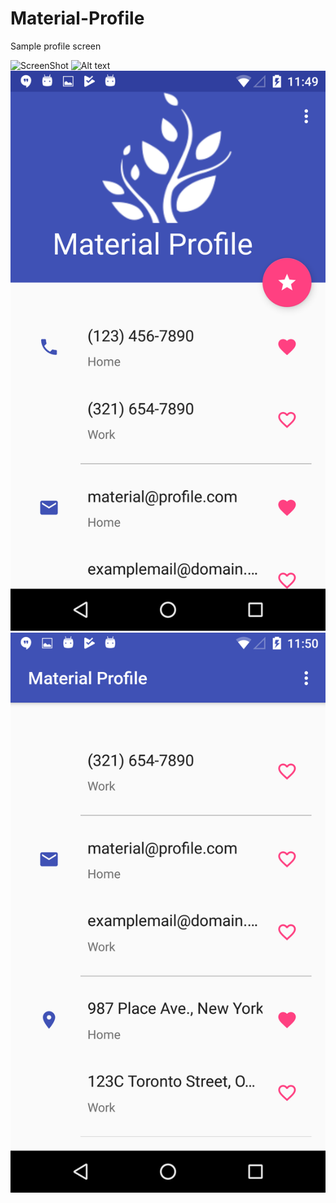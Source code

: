 # Material-Profile

Sample profile screen

![ScreenShot](Material-Profile/Screenshot_20170613-234954.png)
![Alt text](/../<Screenshots>/path/to/Screenshot_20170613-235011.png?raw=true "Optional Title")
![alt text](https://github.com/MiceXx/Material-Profile/blob/master/Screenshot_20170613-234954.png)
![alt text](https://github.com/MiceXx/Material-Profile/blob/master/Screenshot_20170613-235011.png)
